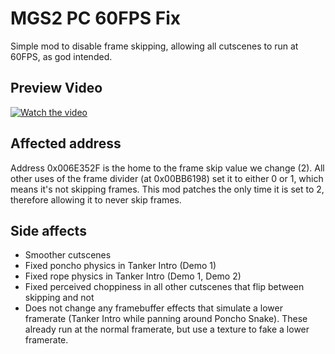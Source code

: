 # MGS2 PC 60FPS Fix

Simple mod to disable frame skipping, allowing all cutscenes to run at 60FPS, as god intended.

## Preview Video
[![Watch the video](https://img.youtube.com/vi/5zrvyCzIPsc/maxresdefault.jpg)](https://www.youtube.com/watch?v=5zrvyCzIPsc)

## Affected address
Address 0x006E352F is the home to the frame skip value we change (2). All other uses of the frame divider (at 0x00BB6198) set it to either 0 or 1, which means it's not skipping frames. This mod patches the only time it is set to 2, therefore allowing it to never skip frames.

## Side affects
* Smoother cutscenes
* Fixed poncho physics in Tanker Intro (Demo 1)
* Fixed rope physics in Tanker Intro (Demo 1, Demo 2)
* Fixed perceived choppiness in all other cutscenes that flip between skipping and not
* Does not change any framebuffer effects that simulate a lower framerate (Tanker Intro while panning around Poncho Snake). These already run at the normal framerate, but use a texture to fake a lower framerate.
